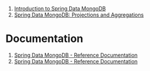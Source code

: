 
1. [Introduction to Spring Data MongoDB](https://www.baeldung.com/spring-data-mongodb-tutorial)
1. [Spring Data MongoDB: Projections and Aggregations](https://www.baeldung.com/spring-data-mongodb-projections-aggregations)

# Documentation

1. [Spring Data MongoDB - Reference Documentation](https://docs.spring.io/spring-data/mongodb/docs/current/reference/html/#preface)
1. [Spring Data MongoDB - Reference Documentation](https://docs.spring.io/spring-data/data-mongodb/docs/)